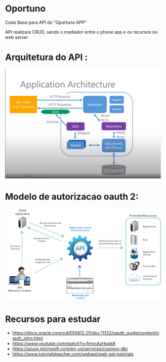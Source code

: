 # Oportuno


Code Base para API do "Oportuno APP"



API realizara CRUD, sendo o mediador entre o phone app e os recursos no web server

# Arquitetura do API :

![Test Image 1](ARCHITECTURE.PNG)


# Modelo de autorizacao oauth 2:

![Test Image 2](oauth_gateway.png)


# Recursos para estudar
- https://docs.oracle.com/cd/E50612_01/doc.11122/oauth_guide/content/oauth_intro.html
- https://www.youtube.com/watch?v=fmvcAzHpsk8
- https://azure.microsoft.com/en-us/services/cosmos-db/
- https://www.tutorialsteacher.com/webapi/web-api-tutorials
